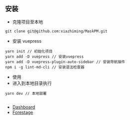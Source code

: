 ## 安装

- 克隆项目至本地

``` shell
git clone git@github.com:xiazhiming/MaskPM.git
```

- 安装 vuepress

``` shell
yarn init // 初始化项目
yarn add -D vuepress // 安装vuepress
yarn add -D vuepress-plugin-auto-sidebar // 安装导航插件
npm i -g lint-md-cli // 安装语法检查器
```

- 使用
- 进入到本地目录执行
``` shell
yarn dev // 本地部署


```
  

- [Dashboard](/Dashboard)
- [Forestage](/Forestage)

